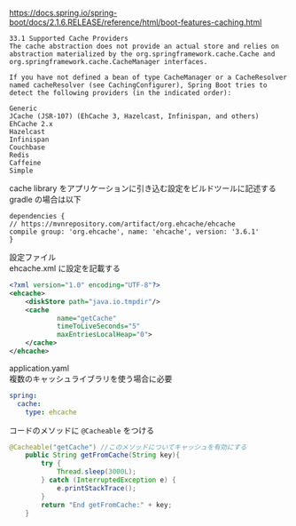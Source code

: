 

https://docs.spring.io/spring-boot/docs/2.1.6.RELEASE/reference/html/boot-features-caching.html
```
33.1 Supported Cache Providers
The cache abstraction does not provide an actual store and relies on abstraction materialized by the org.springframework.cache.Cache and org.springframework.cache.CacheManager interfaces.

If you have not defined a bean of type CacheManager or a CacheResolver named cacheResolver (see CachingConfigurer), Spring Boot tries to detect the following providers (in the indicated order):

Generic
JCache (JSR-107) (EhCache 3, Hazelcast, Infinispan, and others)
EhCache 2.x
Hazelcast
Infinispan
Couchbase
Redis
Caffeine
Simple
```

cache library をアプリケーションに引き込む設定をビルドツールに記述する  
gradle の場合は以下  
```
dependencies {
// https://mvnrepository.com/artifact/org.ehcache/ehcache
compile group: 'org.ehcache', name: 'ehcache', version: '3.6.1'
}
```

設定ファイル  
ehcache.xml に設定を記載する  
```xml
<?xml version="1.0" encoding="UTF-8"?>
<ehcache>
    <diskStore path="java.io.tmpdir"/>
    <cache
            name="getCache"
            timeToLiveSeconds="5"
            maxEntriesLocalHeap="0">
    </cache>
</ehcache>
```

application.yaml  
複数のキャッシュライブラリを使う場合に必要  
```yaml
spring:
  cache:
    type: ehcache
```

コードのメソッドに `@Cacheable` をつける
```java
@Cacheable("getCache") //このメソッドについてキャッシュを有効にする
    public String getFromCache(String key){
        try {
            Thread.sleep(3000L);
        } catch (InterruptedException e) {
            e.printStackTrace();
        }
        return "End getFromCache:" + key;
    }
```

